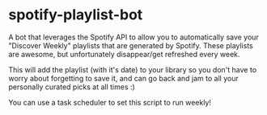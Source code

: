 # spotify-playlist-bot

A bot that leverages the Spotify API to allow you to automatically save your "Discover Weekly" playlists that are generated by Spotify. These playlists are awesome, but unfortunately disappear/get refreshed every week. 

This will add the playlist (with it's date) to your library so you don't have to worry about forgetting to save it, and can go back and jam to all your personally curated picks at all times :)

You can use a task scheduler to set this script to run weekly!